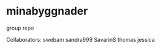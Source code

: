 # minabyggnader
group repo

Collaborators:
    swebam
    sandra999
    SavarinS
    thomas
    jessica
